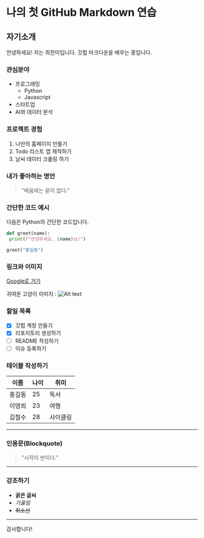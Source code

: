 나의 첫 GitHub Markdown 연습
=============
자기소개
-------------
안녕하세요! 저는 최찬미입니다. 깃헙 마크다운을 배우는 중입니다. 
### 관심분야
* 프로그래밍
    - Python
    - Javascript
* 스타트업
* AI와 데이터 분석
### 프로젝트 경험
1. 나만의 홈페이지 만들기
2. Todo 리스트 앱 제작하기
3. 날씨 데이터 크롤링 하기
### 내가 좋아하는 명언
> "배움에는 끝이 없다."
### 간단한 코드 예시
다음은 Python의 간단한 코드입니다.
   ```python
   def greet(name):
    print(f"안녕하세요, {name}님!")

greet("홍길동")
```

### 링크와 이미지
[Google로 가기](https://www.google.com/)

귀여운 고양이 이미지 :
![Alt text](https://t3.ftcdn.net/jpg/01/04/40/06/360_F_104400672_zCaPIFbYT1dXdzN85jso7NV8M6uwpKtf.jpg)

### 할일 목록
 - [x] 깃헙 계정 만들기 <br>
 - [x] 리포지토리 생성하기 <br>
 - [ ] README 작성하기 <br>
 - [ ] 이슈 등록하기

### 테이블 작성하기

| 이름   | 나이 | 취미     |
| ------ | ---- | -------- |
| 홍길동 | 25   | 독서     |
| 이영희 | 23   | 여행     |
| 김철수 | 28   | 사이클링 |

---

### 인용문(Blockquote)

> "시작이 반이다."

---

### 강조하기

- **굵은 글씨**
- *기울임*
- ~~취소선~~
---

감사합니다!
